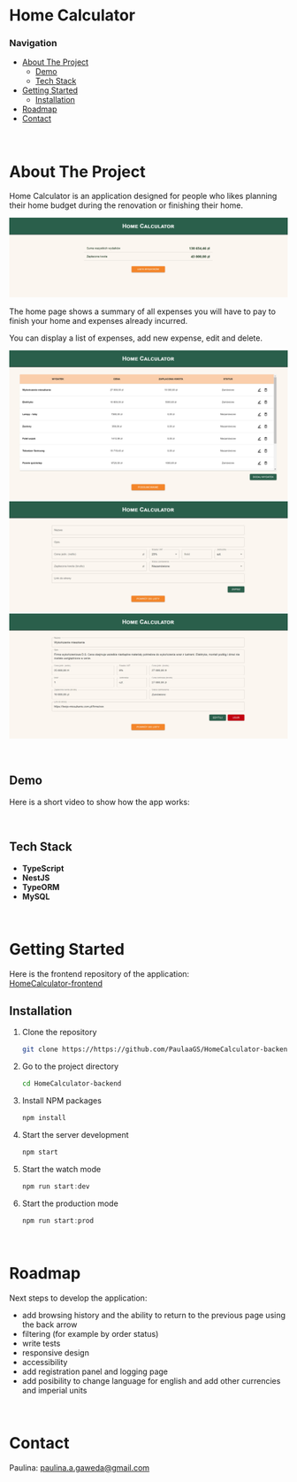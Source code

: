 # Home Calculator

### Navigation

- [About The Project](#about-the-project)
  - [Demo](#demo)
  - [Tech Stack](#tech-stack)
- [Getting Started](#getting-started)
  - [Installation](#installation)
- [Roadmap](#roadmap)
- [Contact](#contact)

<br>

# About The Project

Home Calculator is an application designed for people who likes planning their home budget during the renovation or finishing their home.

![Home Page](/images/readme-01.jpg)

The home page shows a summary of all expenses you will have to pay to finish your home and expenses already incurred.

You can display a list of expenses, add new expense, edit and delete.

![List od expenses](/images/readme-02.jpg)
![Expense form](/images/readme-03.jpg)
![Expense](/images/readme-04.jpg)

<br>

## Demo

Here is a short video to show how the app works:

<br>

## Tech Stack

- **TypeScript**
- **NestJS**
- **TypeORM**
- **MySQL**

<br>

# Getting Started

Here is the frontend repository of the application:  
[HomeCalculator-frontend](https://github.com/PaulaaGS/HomeCalculator-frontend)

## Installation

1. Clone the repository
   ```sh
   git clone https://https://github.com/PaulaaGS/HomeCalculator-backend.git
   ```
2. Go to the project directory
   ```sh
   cd HomeCalculator-backend
   ```
3. Install NPM packages
   ```sh
   npm install
   ```
4. Start the server development
   ```js
   npm start
   ```
5. Start the watch mode
   ```js
   npm run start:dev
   ```
6. Start the production mode
   ```js
   npm run start:prod
   ```

<br>

# Roadmap

Next steps to develop the application:

- add browsing history and the ability to return to the previous page using the back arrow
- filtering (for example by order status)
- write tests
- responsive design
- accessibility
- add registration panel and logging page
- add posibility to change language for english and add other currencies and imperial units

<br>

# Contact

Paulina: paulina.a.gaweda@gmail.com
